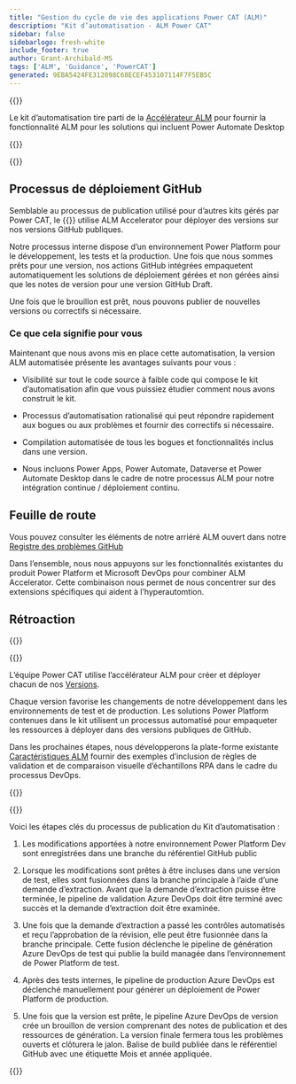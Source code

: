 ```yaml
---
title: "Gestion du cycle de vie des applications Power CAT (ALM)"
description: "Kit d’automatisation - ALM Power CAT"
sidebar: false
sidebarlogo: fresh-white
include_footer: true
author: Grant-Archibald-MS
tags: ['ALM', 'Guidance', 'PowerCAT']
generated: 9EBA5424FE312098C68ECEF453107114F7F5EB5C
---
```


{{<slideStyles>}}

<div class="optional">

Le kit d’automatisation tire parti de la [Accélérateur ALM](https://aka.ms/aa4pp) pour fournir la fonctionnalité ALM pour les solutions qui incluent Power Automate Desktop

</div>

{{<presentation slides="1,2">}}


<div class="optional">

{{<presentationStyles>}}

## Processus de déploiement GitHub

Semblable au processus de publication utilisé pour d’autres kits gérés par Power CAT, le {{<product-name>}} utilise ALM Accelerator pour déployer des versions sur nos versions GitHub publiques.

Notre processus interne dispose d’un environnement Power Platform pour le développement, les tests et la production. Une fois que nous sommes prêts pour une version, nos actions GitHub intégrées empaquetent automatiquement les solutions de déploiement gérées et non gérées ainsi que les notes de version pour une version GitHub Draft.

Une fois que le brouillon est prêt, nous pouvons publier de nouvelles versions ou correctifs si nécessaire.

### Ce que cela signifie pour vous

Maintenant que nous avons mis en place cette automatisation, la version ALM automatisée présente les avantages suivants pour vous :

- Visibilité sur tout le code source à faible code qui compose le kit d’automatisation afin que vous puissiez étudier comment nous avons construit le kit.

- Processus d’automatisation rationalisé qui peut répondre rapidement aux bogues ou aux problèmes et fournir des correctifs si nécessaire.

- Compilation automatisée de tous les bogues et fonctionnalités inclus dans une version.

- Nous incluons Power Apps, Power Automate, Dataverse et Power Automate Desktop dans le cadre de notre processus ALM pour notre intégration continue / déploiement continu.

## Feuille de route

Vous pouvez consulter les éléments de notre arriéré ALM ouvert dans notre [Registre des problèmes GitHub](https://github.com/microsoft/powercat-automation-kit/issues?q=is%3Aissue+is%3Aopen+label%3Aalm)

Dans l’ensemble, nous nous appuyons sur les fonctionnalités existantes du produit Power Platform et Microsoft DevOps pour combiner ALM Accelerator. Cette combinaison nous permet de nous concentrer sur des extensions spécifiques qui aident à l’hyperautomtion.

## Rétroaction

{{<questions name="/content/fr/features/alm/powercat.json" completed="Merci de nous avoir fait part de vos commentaires" showNavigationButtons="false" locale="fr">}}

</div>

{{<slide  id="slide1" audio="features/alm/powercat/overview.mp3" description="Power CAT ALM Overview" localImage="/images/illustrations/alm-roadmap-2022-11.svg" >}}

L’équipe Power CAT utilise l’accélérateur ALM pour créer et déployer chacun de nos [Versions](https://github.com/microsoft/powercat-automation-kit/releases).

Chaque version favorise les changements de notre développement dans les environnements de test et de production. Les solutions Power Platform contenues dans le kit utilisent un processus automatisé pour empaqueter les ressources à déployer dans des versions publiques de GitHub.

Dans les prochaines étapes, nous développerons la plate-forme existante [Caractéristiques ALM](/fr/features/alm) fournir des exemples d’inclusion de règles de validation et de comparaison visuelle d’échantillons RPA dans le cadre du processus DevOps.  

{{</slide>}}

{{<slide  id="slide2" audio="features/alm/powercat/release-process.mp3" description="Power CAT Automation Kit Release Checker" localImage="/images/illustrations/alm-powercat-process.svg" >}}

Voici les étapes clés du processus de publication du Kit d’automatisation :

1. Les modifications apportées à notre environnement Power Platform Dev sont enregistrées dans une branche du référentiel GitHub public

2. Lorsque les modifications sont prêtes à être incluses dans une version de test, elles sont fusionnées dans la branche principale à l’aide d’une demande d’extraction. Avant que la demande d’extraction puisse être terminée, le pipeline de validation Azure DevOps doit être terminé avec succès et la demande d’extraction doit être examinée.

3. Une fois que la demande d’extraction a passé les contrôles automatisés et reçu l’approbation de la révision, elle peut être fusionnée dans la branche principale. Cette fusion déclenche le pipeline de génération Azure DevOps de test qui publie la build managée dans l’environnement de Power Platform de test.

4. Après des tests internes, le pipeline de production Azure DevOps est déclenché manuellement pour générer un déploiement de Power Platform de production.

5. Une fois que la version est prête, le pipeline Azure DevOps de version crée un brouillon de version comprenant des notes de publication et des ressources de génération. La version finale fermera tous les problèmes ouverts et clôturera le jalon. Balise de build publiée dans le référentiel GitHub avec une étiquette Mois et année appliquée.

{{</slide>}}
